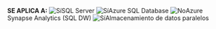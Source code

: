 <Token>**SE APLICA A:** ![Sí](media/yes-icon.png)SQL Server ![Sí](media/yes-icon.png)Azure SQL Database ![No](media/no-icon.png)Azure Synapse Analytics (SQL DW) ![Sí](media/yes-icon.png)Almacenamiento de datos paralelos </Token>
